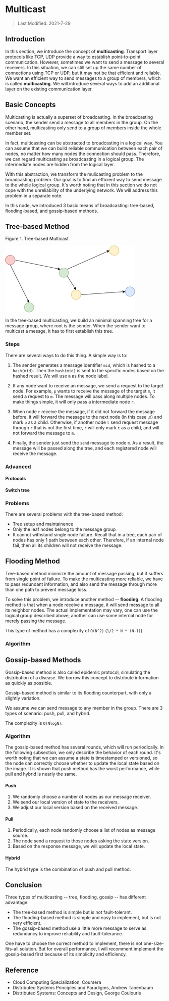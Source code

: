 # Multicast

> Last Modified: 2021-7-29
## Introduction
In this section, we introduce the concept of **multicasting**. Transport layer protocols like TCP, UDP provide a way to establish point-to-point communication. However, sometimes we want to send a message to several receivers. In this situation, we can still set up the same number of connections using TCP or UDP, but it may not be that efficient and reliable. We want an efficient way to send messages to a group of members, which is called **multicasting**. We will introduce several ways to add an additional layer on the existing communication layer.

## Basic Concepts
Multicasting is actually a superset of broadcasting. In the broadcasting scenario, the sender send a message to all members in the group. On the other hand, multicasting only send to a group of members inside the whole member set. 

In fact, multicasting can be abstracted to broadcasting in a logical way. You can assume that we can build reliable communication between each pair of nodes, no matter how many nodes the connection should pass. Therefore, we can regard multicasting as broadcasting in a logical group. The intermediate nodes are hidden from the logical layer. 

With this abstraction, we transform the mulicasting problem to the broadcasting problem. Our goal is to find an efficient way to send message to the whole logical group. It's worth noting that in this section we do not cope with the unreliability of the underlying network. We will address this problem in a separate note.

In this node, we introduced 3 basic means of broadcasting: tree-based, flooding-based, and gossip-based methods.

## Tree-based Method
Figure 1. Tree-based Multicast

![tree-based](../../../static/img/dist-sys/tree-based.png)

In the tree-based multicasting, we build an minimal spanning tree for a message group, where root is the sender. When the sender want to multicast a messge, it has to first establish this tree. 

### Steps
There are several ways to do this thing. A simple way is to:  
1. The sender generates a message identifier `mid`, which is hashed to a `hash(mid)`. Then the `hash(mid)` is sent to the specific nodes based on the hashed result. We will use `m` as the node label.
2. If any node want to receive an message, we send a request to the target node. For example, `p` wants to receive the message of the target `m`, it send a request to `m`. The message will pass along multiple nodes. To make things simple, it will only pass a intermediate node `r`.
3. When node `r` receive the message, if it did not forward the message before, it will forward the message to the next node (in this case ,`m`) and mark `p` as a child. Otherwise, if another node `t` send request message through `r` that is not the first time, `r` will only mark `t` as a child, and will not forward the message to `m`.

4. Finally, the sender just send the `send` message to node `m`. As a result, the message will be passed along the tree, and each registered node will receive the message. 

### Advanced

#### Protocols


#### Switch tree


### Problems
There are several problems with the tree-based method:
- Tree setup and maintainence
- Only the leaf nodes belong to the message group
- It cannot withstand single node failure. Recall that in a tree, each pair of nodes has only 1 path between each other. Therefore, if an internal node fail, then all its children will not receive the message.




## Flooding Method
Tree-based method minimize the amount of message passing, but if suffers from single point of failure. To make the multicasting more reliable, we have to pass redundant information, and also send the message through more than one path to prevent message loss.   

To solve this problem, we introduce another method -- **flooding**. A flooding method is that when a node receive a message, it will send message to all its neighbor nodes. The actual implementation may vary, one can use the logical group described above, another can use some internal node for merely passing the message.

This type of method has a complexity of `O(N^2)` (`1/2 * N * (N-1)`)

### Algorithm

## Gossip-based Methods
Gossip-based method is also called epidemic protocol, simulating the distribution of a disease. We borrow this concept to distribute information as quickly as possible. 

Gossip-based method is similar to its flooding counterpart, with only a slightly variation. 

We assume we can send message to any member in the group. There are 3 types of scenario: push, pull, and hybrid. 

The complexity is `O(NlogN)`.


### Algorithm
The gossip-based method has several rounds, which will run periodically. In the following subsection, we only describe the behavior of each round. It's worth noting that we can assume a state is timestamped or versioned, so the node can correctly choose whether to update the local state based on the image. It is shown that push method has the worst performance, while pull and hybrid is nearly the same.

#### Push
1. We randomly choose a number of nodes as our message receiver.
2. We send our local version of state to the receivers.
3. We adjust our local version based on the received message.

#### Pull
1. Periodically, each node randomly choose a list of nodes as message source.
2. The node send a request to those nodes asking the state version.
3. Based on the response message, we will update the local state.

#### Hybrid
The hybrid type is the combination of push and pull method.

## Conclusion
Three types of multicasting -- tree, flooding, gossip -- has different advantage. 

- The tree-based method is simple but is not fault-tolerant.
- The flooding-based method is simple and easy to implement, but is not very efficient.
- The gossip-based method use a little more message to serve as redundancy to improve reliability and fault-tolerance.

One have to choose the correct method to implement, there is not one-size-fits-all solution. But for overall performance, I will recomment implement the gossip-based first because of its simplicity and efficiency.

## Reference
- Cloud Computing Specialization, Coursera
- Distributed Systems Principles and Paradigms, Andrew Tanenbaum
- Distributed Systems: Concepts and Design, George Coulouris